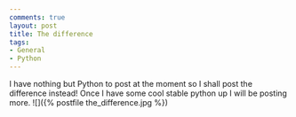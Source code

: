 ```yaml
---
comments: true
layout: post
title: The difference
tags:
- General
- Python
---
```


I have nothing but Python to post at the moment so I shall post the difference instead! Once I have some cool stable python up I will be posting more.
![]({% postfile the_difference.jpg %})
